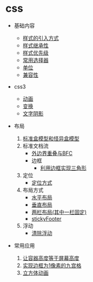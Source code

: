 # css
* 基础内容
  *  [样式的引入方式](basic/importCss.md)
  *  [样式继承性](basic/inheritance.md)
  *  [样式优先级](basic/priority.md)
  *  [常用选择器](basic/selector.md)
  *  [单位](basic/unit.md)
  *  [兼容性](basic/Compatibility.md)
* css3
  * [动画](css3/animation.md)
  * [变换](css3/transform.md)
  * [文字阴影](css3/textShadow.md)

* 布局
  1. [标准盒模型和怪异盒模型](layout/boxModel.md)
  1. 标准文档流
      * [外边界重叠与BFC](layout/BFC.md)
      * 边框
        * [利用边框实现三角形](example/borderTriangle.md)
  2. 定位
      * [定位方式](layout/position.md)
  3. 布局方式
      * [水平布局](layout/HorizontalCenter.md)
      * [垂直布局](layout/VerticalCenter.md)
      * [两栏布局(其中一栏固定)](layout/oneColFixedInTwoDemo.md)
      * [stickyFooter](layout/sticky-footer.md)
  4. 浮动
      * [清除浮动](basic/clearFloat.md)
* 常用应用
  1. [让容器高度等于屏幕高度](example/height_100_percent.md)
  2. [实现边框为1像素的九宫格](example/nineSquare.md)
  3. [立方体动画](example/cubicAnimation.md)

